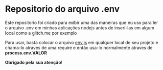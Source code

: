 # Repositorio do arquivo .env

Este repositorio foi criado para exibir uma das maneiras que eu uso para ler o arquivo .env em minhas aplicações nodejs  antes de inseri-las em algum local como a glitch.me por exemplo

Para usar, basta colocar o arquivo [env.js](/env.js) em qualquer local de seu projeto e chama-lo atraves de uma require e então usa-lo normalmente atraves de **process.env.VALOR**

**Obrigado pela sua atenção!**
